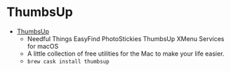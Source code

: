 # ThumbsUp
- [ThumbsUp](https://www.devontechnologies.com/apps/freeware)
  -  Needful Things  EasyFind  PhotoStickies  ThumbsUp  XMenu Services for macOS
  - A little collection of free utilities for the Mac to make your life easier.
  - `brew cask install thumbsup`
